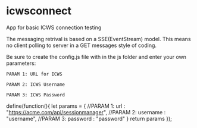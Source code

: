 # icwsconnect
App for basic ICWS connection testing

The messaging retrival is based on a SSE(EventStream) model.  This means no client polling to server in a GET messages style of coding.

Be sure to create the config.js file with in the js folder and enter your own parameters:
    
    PARAM 1: URL for ICWS
    
    PARAM 2: ICWS Username
    
    PARAM 3: ICWS Password


define(function(){
    let params = {
        //PARAM 1:
        url : "https://acme.com/api/sessionmanager",
        //PARAM 2:
        username : "username",
        //PARAM 3:
        password : "password"
    }
	return params
});